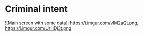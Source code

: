 # Criminal intent
![Main screen with some data]: https://i.imgur.com/vlM2aQt.png, https://i.imgur.com/UrHDj3t.png
